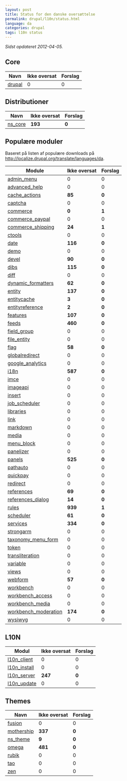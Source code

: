 ```yaml
---
layout: post
title: Status for den danske oversættelse
permalink: drupal/l10n/status.html
language: da
categories: drupal
tags: l10n status
---
```


*Sidst opdateret 2012-04-05.*

## Core

Navn|Ikke oversat|Forslag|
----|------------|-------|
[drupal](http://localize.drupal.org/translate/languages/da/translate?project=drupal&status=1&limit=20)|0|0|

## Distributioner

Navn|Ikke oversat|Forslag|
----|------------|-------|
[ns_core](http://localize.drupal.org/translate/languages/da/translate?project=ns_core&status=1&limit=20)|**193**|**0**|

## Populære moduler

Baseret på listen af populære downloads på http://localize.drupal.org/translate/languages/da.

Module|Ikke oversat|Forslag|
----|------------|-------|
[admin_menu](http://localize.drupal.org/translate/languages/da/translate?project=admin_menu&status=1&limit=20)|0|0|
[advanced_help](http://localize.drupal.org/translate/languages/da/translate?project=advanced_help&status=1&limit=20)|0|0|
[cache_actions](http://localize.drupal.org/translate/languages/da/translate?project=cache_actions&status=1&limit=20)|**85**|**0**|
[captcha](http://localize.drupal.org/translate/languages/da/translate?project=captcha&status=1&limit=20)|0|0|
[commerce](http://localize.drupal.org/translate/languages/da/translate?project=commerce&status=1&limit=20)|**0**|**1**|
[commerce_paypal](http://localize.drupal.org/translate/languages/da/translate?project=commerce_paypal&status=1&limit=20)|0|0|
[commerce_shipping](http://localize.drupal.org/translate/languages/da/translate?project=commerce_shipping&status=1&limit=20)|**24**|**1**|
[ctools](http://localize.drupal.org/translate/languages/da/translate?project=ctools&status=1&limit=20)|0|0|
[date](http://localize.drupal.org/translate/languages/da/translate?project=date&status=1&limit=20)|**116**|**0**|
[demo](http://localize.drupal.org/translate/languages/da/translate?project=demo&status=1&limit=20)|0|0|
[devel](http://localize.drupal.org/translate/languages/da/translate?project=devel&status=1&limit=20)|**90**|**0**|
[dibs](http://localize.drupal.org/translate/languages/da/translate?project=dibs&status=1&limit=20)|**115**|**0**|
[diff](http://localize.drupal.org/translate/languages/da/translate?project=diff&status=1&limit=20)|0|0|
[dynamic_formatters](http://localize.drupal.org/translate/languages/da/translate?project=dynamic_formatters&status=1&limit=20)|**62**|**0**|
[entity](http://localize.drupal.org/translate/languages/da/translate?project=entity&status=1&limit=20)|**137**|**0**|
[entitycache](http://localize.drupal.org/translate/languages/da/translate?project=entitycache&status=1&limit=20)|**3**|**0**|
[entityreference](http://localize.drupal.org/translate/languages/da/translate?project=entityreference&status=1&limit=20)|**2**|**0**|
[features](http://localize.drupal.org/translate/languages/da/translate?project=features&status=1&limit=20)|**107**|**0**|
[feeds](http://localize.drupal.org/translate/languages/da/translate?project=feeds&status=1&limit=20)|**460**|**0**|
[field_group](http://localize.drupal.org/translate/languages/da/translate?project=field_group&status=1&limit=20)|0|0|
[file_entity](http://localize.drupal.org/translate/languages/da/translate?project=file_entity&status=1&limit=20)|0|0|
[flag](http://localize.drupal.org/translate/languages/da/translate?project=flag&status=1&limit=20)|**58**|**0**|
[globalredirect](http://localize.drupal.org/translate/languages/da/translate?project=globalredirect&status=1&limit=20)|0|0|
[google_analytics](http://localize.drupal.org/translate/languages/da/translate?project=google_analytics&status=1&limit=20)|0|0|
[i18n](http://localize.drupal.org/translate/languages/da/translate?project=i18n&status=1&limit=20)|**587**|**0**|
[imce](http://localize.drupal.org/translate/languages/da/translate?project=imce&status=1&limit=20)|0|0|
[imageapi](http://localize.drupal.org/translate/languages/da/translate?project=imageapi&status=1&limit=20)|0|0|
[insert](http://localize.drupal.org/translate/languages/da/translate?project=insert&status=1&limit=20)|0|0|
[job_scheduler](http://localize.drupal.org/translate/languages/da/translate?project=job_scheduler&status=1&limit=20)|0|0|
[libraries](http://localize.drupal.org/translate/languages/da/translate?project=libraries&status=1&limit=20)|0|0|
[link](http://localize.drupal.org/translate/languages/da/translate?project=link&status=1&limit=20)|0|0|
[markdown](http://localize.drupal.org/translate/languages/da/translate?project=markdown&status=1&limit=20)|0|0|
[media](http://localize.drupal.org/translate/languages/da/translate?project=media&status=1&limit=20)|0|0|
[menu_block](http://localize.drupal.org/translate/languages/da/translate?project=menu_block&status=1&limit=20)|0|0|
[panelizer](http://localize.drupal.org/translate/languages/da/translate?project=panelizer&status=1&limit=20)|0|0|
[panels](http://localize.drupal.org/translate/languages/da/translate?project=panels&status=1&limit=20)|**525**|**0**|
[pathauto](http://localize.drupal.org/translate/languages/da/translate?project=pathauto&status=1&limit=20)|0|0|
[quickpay](http://localize.drupal.org/translate/languages/da/translate?project=quickpay&status=1&limit=20)|0|0|
[redirect](http://localize.drupal.org/translate/languages/da/translate?project=redirect&status=1&limit=20)|0|0|
[references](http://localize.drupal.org/translate/languages/da/translate?project=references&status=1&limit=20)|**69**|**0**|
[references_dialog](http://localize.drupal.org/translate/languages/da/translate?project=references_dialog&status=1&limit=20)|**14**|**0**|
[rules](http://localize.drupal.org/translate/languages/da/translate?project=rules&status=1&limit=20)|**939**|**1**|
[scheduler](http://localize.drupal.org/translate/languages/da/translate?project=scheduler&status=1&limit=20)|**61**|**0**|
[services](http://localize.drupal.org/translate/languages/da/translate?project=services&status=1&limit=20)|**334**|**0**|
[strongarm](http://localize.drupal.org/translate/languages/da/translate?project=strongarm&status=1&limit=20)|0|0|
[taxonomy_menu_form](http://localize.drupal.org/translate/languages/da/translate?project=taxonomy_menu_form&status=1&limit=20)|0|0|
[token](http://localize.drupal.org/translate/languages/da/translate?project=token&status=1&limit=20)|0|0|
[transliteration](http://localize.drupal.org/translate/languages/da/translate?project=transliteration&status=1&limit=20)|0|0|
[variable](http://localize.drupal.org/translate/languages/da/translate?project=variable&status=1&limit=20)|0|0|
[views](http://localize.drupal.org/translate/languages/da/translate?project=views&status=1&limit=20)|0|0|
[webform](http://localize.drupal.org/translate/languages/da/translate?project=webform&status=1&limit=20)|**57**|**0**|
[workbench](http://localize.drupal.org/translate/languages/da/translate?project=workbench&status=1&limit=20)|0|0|
[workbench_access](http://localize.drupal.org/translate/languages/da/translate?project=workbench_access&status=1&limit=20)|0|0|
[workbench_media](http://localize.drupal.org/translate/languages/da/translate?project=workbench_media&status=1&limit=20)|0|0|
[workbench_moderation](http://localize.drupal.org/translate/languages/da/translate?project=workbench_moderation&status=1&limit=20)|**174**|**0**|
[wysiwyg](http://localize.drupal.org/translate/languages/da/translate?project=wysiwyg&status=1&limit=20)|0|0|

## L10N

Modul|Ikke oversat|Forslag|
----|------------|-------|
[l10n_client](http://localize.drupal.org/translate/languages/da/translate?project=l10n_client&status=1&limit=20)|0|0|
[l10n_install](http://localize.drupal.org/translate/languages/da/translate?project=l10n_install&status=1&limit=20)|0|0|
[l10n_server](http://localize.drupal.org/translate/languages/da/translate?project=l10n_server&status=1&limit=20)|**247**|**0**|
[l10n_update](http://localize.drupal.org/translate/languages/da/translate?project=l10n_update&status=1&limit=20)|0|0|

## Themes

Navn|Ikke oversat|Forslag|
----|------------|-------|
[fusion](http://localize.drupal.org/translate/languages/da/translate?project=fusion&status=1&limit=20)|0|0|
[mothership](http://localize.drupal.org/translate/languages/da/translate?project=mothership&status=1&limit=20)|**337**|**0**|
[ns_theme](http://localize.drupal.org/translate/languages/da/translate?project=ns_theme&status=1&limit=20)|**9**|**0**|
[omega](http://localize.drupal.org/translate/languages/da/translate?project=omega&status=1&limit=20)|**481**|**0**|
[rubik](http://localize.drupal.org/translate/languages/da/translate?project=rubik&status=1&limit=20)|0|0|
[tao](http://localize.drupal.org/translate/languages/da/translate?project=tao&status=1&limit=20)|0|0|
[zen](http://localize.drupal.org/translate/languages/da/translate?project=zen&status=1&limit=20)|0|0|
